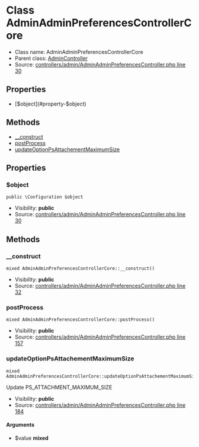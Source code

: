 Class AdminAdminPreferencesControllerCore
=====================





* Class name: AdminAdminPreferencesControllerCore
* Parent class: [AdminController](class.AdminControllerCore.md)
* Source: [controllers/admin/AdminAdminPreferencesController.php line 30](https://github.com/PrestaShop/PrestaShop/blob/1.6.1.1/controllers/admin/AdminAdminPreferencesController.php#L30)



Properties
----------

* [$object](#property-$object)

Methods
-------
* [__construct](#method-__construct)
* [postProcess](#method-postProcess)
* [updateOptionPsAttachementMaximumSize](#method-updateOptionPsAttachementMaximumSize)




Properties
----------


### <a name="property-$object"></a>$object

    public \Configuration $object





* Visibility: **public**
* Source: [controllers/admin/AdminAdminPreferencesController.php line 30](https://github.com/PrestaShop/PrestaShop/blob/1.6.1.1/controllers/admin/AdminAdminPreferencesController.php#L30)


Methods
-------


### <a name="method-__construct"></a>__construct

    mixed AdminAdminPreferencesControllerCore::__construct()





* Visibility: **public**
* Source: [controllers/admin/AdminAdminPreferencesController.php line 32](https://github.com/PrestaShop/PrestaShop/blob/1.6.1.1/controllers/admin/AdminAdminPreferencesController.php#L32)




### <a name="method-postProcess"></a>postProcess

    mixed AdminAdminPreferencesControllerCore::postProcess()





* Visibility: **public**
* Source: [controllers/admin/AdminAdminPreferencesController.php line 157](https://github.com/PrestaShop/PrestaShop/blob/1.6.1.1/controllers/admin/AdminAdminPreferencesController.php#L157)




### <a name="method-updateOptionPsAttachementMaximumSize"></a>updateOptionPsAttachementMaximumSize

    mixed AdminAdminPreferencesControllerCore::updateOptionPsAttachementMaximumSize($value)

Update PS_ATTACHMENT_MAXIMUM_SIZE



* Visibility: **public**
* Source: [controllers/admin/AdminAdminPreferencesController.php line 184](https://github.com/PrestaShop/PrestaShop/blob/1.6.1.1/controllers/admin/AdminAdminPreferencesController.php#L184)


#### Arguments
* $value **mixed**


